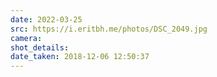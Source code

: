 ```yaml
---
date: 2022-03-25
src: https://i.eritbh.me/photos/DSC_2049.jpg
camera:
shot_details:
date_taken: 2018-12-06 12:50:37
---
```

